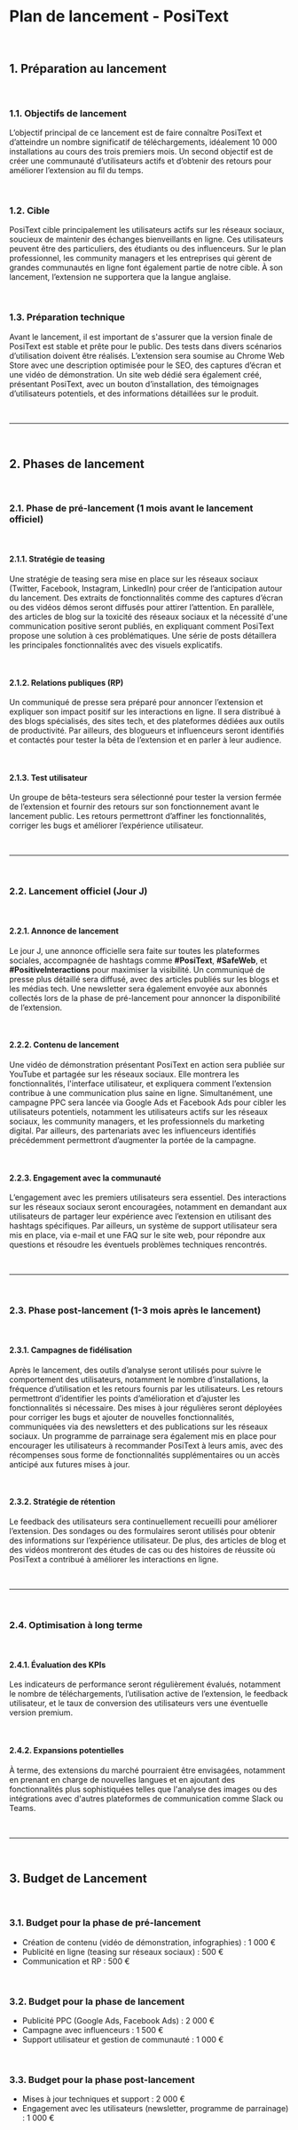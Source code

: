# Plan de lancement - PosiText

<br>

## 1. Préparation au lancement

<br>

### 1.1. Objectifs de lancement
L’objectif principal de ce lancement est de faire connaître PosiText et d’atteindre un nombre significatif de téléchargements, idéalement 10 000 installations au cours des trois premiers mois. Un second objectif est de créer une communauté d’utilisateurs actifs et d’obtenir des retours pour améliorer l’extension au fil du temps.

<br>

### 1.2. Cible
PosiText cible principalement les utilisateurs actifs sur les réseaux sociaux, soucieux de maintenir des échanges bienveillants en ligne. Ces utilisateurs peuvent être des particuliers, des étudiants ou des influenceurs. Sur le plan professionnel, les community managers et les entreprises qui gèrent de grandes communautés en ligne font également partie de notre cible.
À son lancement, l’extension ne supportera que la langue anglaise.

<br>

### 1.3. Préparation technique
Avant le lancement, il est important de s'assurer que la version finale de PosiText est stable et prête pour le public. Des tests dans divers scénarios d’utilisation doivent être réalisés. L’extension sera soumise au Chrome Web Store avec une description optimisée pour le SEO, des captures d’écran et une vidéo de démonstration. Un site web dédié sera également créé, présentant PosiText, avec un bouton d’installation, des témoignages d’utilisateurs potentiels, et des informations détaillées sur le produit.

<br>

---

<br>

## 2. Phases de lancement

<br>

### 2.1. Phase de pré-lancement (1 mois avant le lancement officiel)

<br>

#### 2.1.1. Stratégie de teasing
Une stratégie de teasing sera mise en place sur les réseaux sociaux (Twitter, Facebook, Instagram, LinkedIn) pour créer de l’anticipation autour du lancement. Des extraits de fonctionnalités comme des captures d’écran ou des vidéos démos seront diffusés pour attirer l’attention. En parallèle, des articles de blog sur la toxicité des réseaux sociaux et la nécessité d'une communication positive seront publiés, en expliquant comment PosiText propose une solution à ces problématiques. Une série de posts détaillera les principales fonctionnalités avec des visuels explicatifs.

<br>

#### 2.1.2. Relations publiques (RP)
Un communiqué de presse sera préparé pour annoncer l’extension et expliquer son impact positif sur les interactions en ligne. Il sera distribué à des blogs spécialisés, des sites tech, et des plateformes dédiées aux outils de productivité. Par ailleurs, des blogueurs et influenceurs seront identifiés et contactés pour tester la bêta de l’extension et en parler à leur audience.

<br>

#### 2.1.3. Test utilisateur
Un groupe de bêta-testeurs sera sélectionné pour tester la version fermée de l’extension et fournir des retours sur son fonctionnement avant le lancement public. Les retours permettront d’affiner les fonctionnalités, corriger les bugs et améliorer l’expérience utilisateur.

<br>

---

<br>

### 2.2. Lancement officiel (Jour J)

<br>

#### 2.2.1. Annonce de lancement
Le jour J, une annonce officielle sera faite sur toutes les plateformes sociales, accompagnée de hashtags comme **#PosiText**, **#SafeWeb**, et **#PositiveInteractions** pour maximiser la visibilité. Un communiqué de presse plus détaillé sera diffusé, avec des articles publiés sur les blogs et les médias tech. Une newsletter sera également envoyée aux abonnés collectés lors de la phase de pré-lancement pour annoncer la disponibilité de l’extension.

<br>

#### 2.2.2. Contenu de lancement
Une vidéo de démonstration présentant PosiText en action sera publiée sur YouTube et partagée sur les réseaux sociaux. Elle montrera les fonctionnalités, l'interface utilisateur, et expliquera comment l’extension contribue à une communication plus saine en ligne. Simultanément, une campagne PPC sera lancée via Google Ads et Facebook Ads pour cibler les utilisateurs potentiels, notamment les utilisateurs actifs sur les réseaux sociaux, les community managers, et les professionnels du marketing digital. Par ailleurs, des partenariats avec les influenceurs identifiés précédemment permettront d’augmenter la portée de la campagne.

<br>

#### 2.2.3. Engagement avec la communauté
L’engagement avec les premiers utilisateurs sera essentiel. Des interactions sur les réseaux sociaux seront encouragées, notamment en demandant aux utilisateurs de partager leur expérience avec l’extension en utilisant des hashtags spécifiques. Par ailleurs, un système de support utilisateur sera mis en place, via e-mail et une FAQ sur le site web, pour répondre aux questions et résoudre les éventuels problèmes techniques rencontrés.

<br>

---

<br>

### 2.3. Phase post-lancement (1-3 mois après le lancement)

<br>

#### 2.3.1. Campagnes de fidélisation
Après le lancement, des outils d’analyse seront utilisés pour suivre le comportement des utilisateurs, notamment le nombre d’installations, la fréquence d’utilisation et les retours fournis par les utilisateurs. Les retours permettront d’identifier les points d’amélioration et d’ajuster les fonctionnalités si nécessaire. Des mises à jour régulières seront déployées pour corriger les bugs et ajouter de nouvelles fonctionnalités, communiquées via des newsletters et des publications sur les réseaux sociaux. Un programme de parrainage sera également mis en place pour encourager les utilisateurs à recommander PosiText à leurs amis, avec des récompenses sous forme de fonctionnalités supplémentaires ou un accès anticipé aux futures mises à jour.

<br>

#### 2.3.2. Stratégie de rétention
Le feedback des utilisateurs sera continuellement recueilli pour améliorer l’extension. Des sondages ou des formulaires seront utilisés pour obtenir des informations sur l’expérience utilisateur. De plus, des articles de blog et des vidéos montreront des études de cas ou des histoires de réussite où PosiText a contribué à améliorer les interactions en ligne.

<br>

---

<br>

### 2.4. Optimisation à long terme

<br>

#### 2.4.1. Évaluation des KPIs
Les indicateurs de performance seront régulièrement évalués, notamment le nombre de téléchargements, l’utilisation active de l’extension, le feedback utilisateur, et le taux de conversion des utilisateurs vers une éventuelle version premium. 

<br>

#### 2.4.2. Expansions potentielles
À terme, des extensions du marché pourraient être envisagées, notamment en prenant en charge de nouvelles langues et en ajoutant des fonctionnalités plus sophistiquées telles que l'analyse des images ou des intégrations avec d'autres plateformes de communication comme Slack ou Teams.

<br>

---

<br>

## 3. Budget de Lancement

<br>

### 3.1. Budget pour la phase de pré-lancement
- Création de contenu (vidéo de démonstration, infographies) : 1 000 €
- Publicité en ligne (teasing sur réseaux sociaux) : 500 €
- Communication et RP : 500 €

<br>

### 3.2. Budget pour la phase de lancement
- Publicité PPC (Google Ads, Facebook Ads) : 2 000 €
- Campagne avec influenceurs : 1 500 €
- Support utilisateur et gestion de communauté : 1 000 €

<br>

### 3.3. Budget pour la phase post-lancement
- Mises à jour techniques et support : 2 000 €
- Engagement avec les utilisateurs (newsletter, programme de parrainage) : 1 000 €
